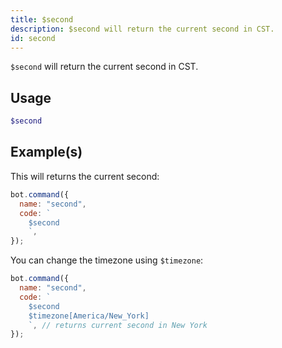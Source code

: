 ```yaml
---
title: $second
description: $second will return the current second in CST.
id: second
---
```


`$second` will return the current second in CST.

## Usage

```php
$second
```

## Example(s)

This will returns the current second:

```javascript
bot.command({
  name: "second",
  code: `
    $second
    `,
});
```

You can change the timezone using `$timezone`:

```javascript
bot.command({
  name: "second",
  code: `
    $second 
    $timezone[America/New_York]
    `, // returns current second in New York
});
```
